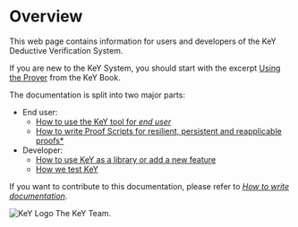 # Overview

This web page contains information for users and developers of the KeY
Deductive Verification System.

If you are new to the KeY System, you should start with the excerpt [Using the Prover](user/quicktour/) from the KeY Book.


The documentation is split into two major parts:

* End user: 
    * [How to use the KeY tool for *end user*](user/)
    * [How to write Proof Scripts for resilient, persistent and reapplicable proofs*](user/ProofScripts/)
* Developer:
    * [How to use KeY as a library or add a new feature](devel/)
    * [How we test KeY](devel/Testing/)
  

If you want to contribute to this documentation, please refer to [*How to write documentation*](devel/howtodoc/).



![KeY Logo](https://git.key-project.org/uploads/-/system/appearance/logo/1/key-color.png)
The KeY Team.

